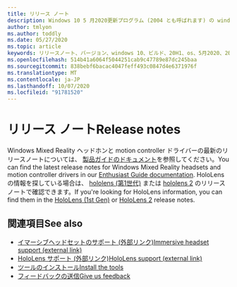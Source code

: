 ```yaml
---
title: リリース ノート
description: Windows 10 5 月2020更新プログラム (2004 とも呼ばれます) の windows Mixed Reality リリースノート。
author: tmlyon
ms.author: toddly
ms.date: 05/27/2020
ms.topic: article
keywords: リリースノート、バージョン、windows 10、ビルド、20H1、os、5月2020、2004
ms.openlocfilehash: 514b41a6064f5044251cab9c47789e87dc245baa
ms.sourcegitcommit: 838bebf6bacac4047feff493c0847d4e6371976f
ms.translationtype: MT
ms.contentlocale: ja-JP
ms.lasthandoff: 10/07/2020
ms.locfileid: "91781520"
---
```

# <a name="release-notes"></a><span data-ttu-id="da1eb-104">リリース ノート</span><span class="sxs-lookup"><span data-stu-id="da1eb-104">Release notes</span></span>

<span data-ttu-id="da1eb-105">Windows Mixed Reality ヘッドホンと motion controller ドライバーの最新のリリースノートについては、 [製品ガイドのドキュメント](https://docs.microsoft.com/windows/mixed-reality/enthusiast-guide/mixed-reality-software)を参照してください。</span><span class="sxs-lookup"><span data-stu-id="da1eb-105">You can find the latest release notes for Windows Mixed Reality headsets and motion controller drivers in our [Enthusiast Guide documentation](https://docs.microsoft.com/windows/mixed-reality/enthusiast-guide/mixed-reality-software).</span></span> <span data-ttu-id="da1eb-106">HoloLens の情報を探している場合は、 [hololens (第1世代)](https://docs.microsoft.com/hololens/hololens1-release-notes) または [hololens 2](https://docs.microsoft.com/hololens/hololens-release-notes) のリリースノートで確認できます。</span><span class="sxs-lookup"><span data-stu-id="da1eb-106">If you're looking for HoloLens information, you can find them in the [HoloLens (1st Gen)](https://docs.microsoft.com/hololens/hololens1-release-notes) or [HoloLens 2](https://docs.microsoft.com/hololens/hololens-release-notes) release notes.</span></span>

## <a name="see-also"></a><span data-ttu-id="da1eb-107">関連項目</span><span class="sxs-lookup"><span data-stu-id="da1eb-107">See also</span></span>
* [<span data-ttu-id="da1eb-108">イマーシブヘッドセットのサポート (外部リンク)</span><span class="sxs-lookup"><span data-stu-id="da1eb-108">Immersive headset support (external link)</span></span>](https://docs.microsoft.com/windows/mixed-reality/enthusiast-guide/troubleshooting-windows-mixed-reality)
* [<span data-ttu-id="da1eb-109">HoloLens サポート (外部リンク)</span><span class="sxs-lookup"><span data-stu-id="da1eb-109">HoloLens support (external link)</span></span>](https://support.microsoft.com/products/hololens)
* [<span data-ttu-id="da1eb-110">ツールのインストール</span><span class="sxs-lookup"><span data-stu-id="da1eb-110">Install the tools</span></span>](../develop/install-the-tools.md)
* [<span data-ttu-id="da1eb-111">フィードバックの送信</span><span class="sxs-lookup"><span data-stu-id="da1eb-111">Give us feedback</span></span>](../give-us-feedback.md)
